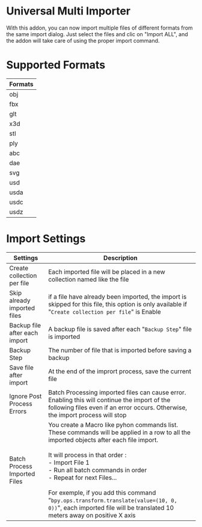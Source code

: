 # Universal Multi Importer
With this addon, you can now import multiple files of different formats from the same import dialog. Just select the files and clic on "Import ALL",  and the addon will take care of using the proper import command.

# Supported Formats
| Formats | 
| ----------- | 
| obj |
| fbx |
| glt |
| x3d |
| stl |
| ply |
| abc |
| dae |
| svg |
| usd |
| usda |
| usdc |
| usdz |

# Import Settings
| Settings | Description |
| ----------- | ----------- |
| Create collection per file | Each imported file will be placed in a new collection named like the file |
| Skip already imported files | if a file have already been imported, the import is skipped for this file, this option is only available if "`Create collection per file`" is Enable |
| Backup file after each import | A backup file is saved after each "`Backup Step`" file is imported |
| Backup Step | The number of file that is imported before saving a backup |
| Save file after import | At the end of the imprort process, save the current file |
| Ignore Post Process Errors | Batch Processing imported files can cause error. Enabling this will continue the import of the following files even if an error occurs. Otherwise, the import process will stop |
| Batch Process Imported Files | You create a Macro like pyhon commands list. These commands will be applied in a row to all the imported objects after each file import.<br><br> It will process in that order :<br> - Import File 1<br>-  Run all batch commands in order<br>-  Repeat for next Files...  <br><br>For exemple, if you add this command "`bpy.ops.transform.translate(value=(10, 0, 0))`", each imported file will be translated 10 meters away on positive X axis |
